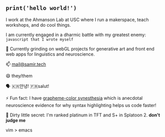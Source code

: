 ## `print('hello world!')`
I work at the Ahmanson Lab at USC where I run a makerspace, teach workshops, and do cool things.

I am currently engaged in a dharmic battle with my greatest enemy: `javascript that I wrote myself`

🌱 Currently grinding on webGL projects for generative art and front end web apps for linguistics and neuroscience. 

📫 mail@samir.tech

😄 they/them

🗣 🇰🇷안녕! 🇫🇷salut!

⚡ Fun fact: I have [grapheme-color synesthesia](https://en.wikipedia.org/wiki/Grapheme–color_synesthesia) which is anecdotal neuroscience evidence for why syntax highlighting helps us code faster!

🤫 Dirty little secret: I'm ranked platinum in TFT and S+ in Splatoon 2. **don't judge me**

vim > emacs
